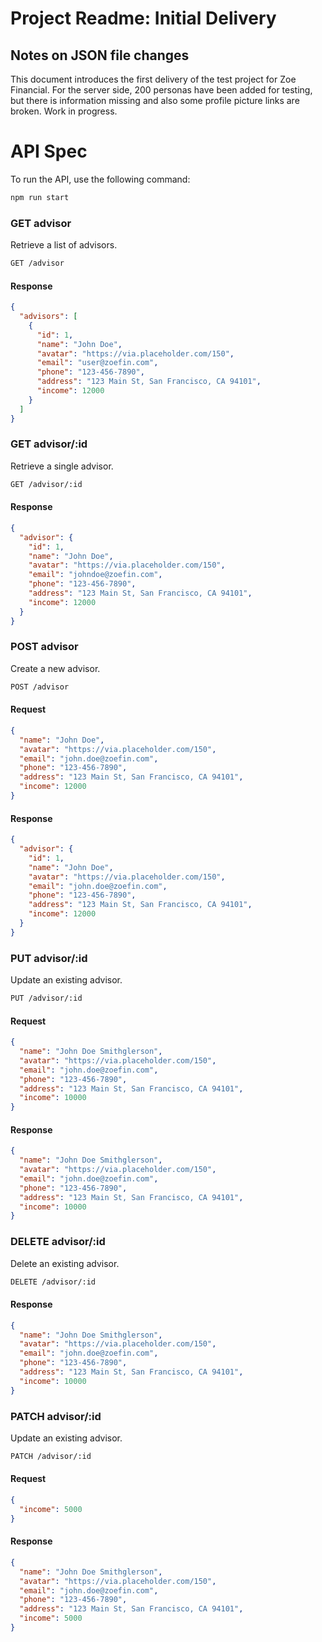 # Project Readme: Initial Delivery

## Notes on JSON file changes

This document introduces the first delivery of the test project for Zoe Financial. For the server side, 200 personas have been added for testing, but there is information missing and also some profile picture links are broken. Work in progress.


# API Spec

To run the API, use the following command:

```bash
npm run start
```

### GET advisor

Retrieve a list of advisors.

```bash
GET /advisor
```

#### Response

```json
{
  "advisors": [
    {
      "id": 1,
      "name": "John Doe",
      "avatar": "https://via.placeholder.com/150",
      "email": "user@zoefin.com",
      "phone": "123-456-7890",
      "address": "123 Main St, San Francisco, CA 94101",
      "income": 12000
    }
  ]
}
```

### GET advisor/:id

Retrieve a single advisor.

```bash
GET /advisor/:id
```

#### Response

```json
{
  "advisor": {
    "id": 1,
    "name": "John Doe",
    "avatar": "https://via.placeholder.com/150",
    "email": "johndoe@zoefin.com",
    "phone": "123-456-7890",
    "address": "123 Main St, San Francisco, CA 94101",
    "income": 12000
  }
}
```

### POST advisor

Create a new advisor.

```bash
POST /advisor
```

#### Request

```json
{
  "name": "John Doe",
  "avatar": "https://via.placeholder.com/150",
  "email": "john.doe@zoefin.com",
  "phone": "123-456-7890",
  "address": "123 Main St, San Francisco, CA 94101",
  "income": 12000
}
```

#### Response

```json
{
  "advisor": {
    "id": 1,
    "name": "John Doe",
    "avatar": "https://via.placeholder.com/150",
    "email": "john.doe@zoefin.com",
    "phone": "123-456-7890",
    "address": "123 Main St, San Francisco, CA 94101",
    "income": 12000
  }
}
```

### PUT advisor/:id

Update an existing advisor.

```bash
PUT /advisor/:id
```

#### Request

```json
{
  "name": "John Doe Smithglerson",
  "avatar": "https://via.placeholder.com/150",
  "email": "john.doe@zoefin.com",
  "phone": "123-456-7890",
  "address": "123 Main St, San Francisco, CA 94101",
  "income": 10000
}
```

#### Response

```json
{
  "name": "John Doe Smithglerson",
  "avatar": "https://via.placeholder.com/150",
  "email": "john.doe@zoefin.com",
  "phone": "123-456-7890",
  "address": "123 Main St, San Francisco, CA 94101",
  "income": 10000
}
```

### DELETE advisor/:id

Delete an existing advisor.

```bash
DELETE /advisor/:id
```

#### Response

```json
{
  "name": "John Doe Smithglerson",
  "avatar": "https://via.placeholder.com/150",
  "email": "john.doe@zoefin.com",
  "phone": "123-456-7890",
  "address": "123 Main St, San Francisco, CA 94101",
  "income": 10000
}
```

### PATCH advisor/:id

Update an existing advisor.

```bash
PATCH /advisor/:id
```

#### Request

```json
{
  "income": 5000
}
```

#### Response

```json
{
  "name": "John Doe Smithglerson",
  "avatar": "https://via.placeholder.com/150",
  "email": "john.doe@zoefin.com",
  "phone": "123-456-7890",
  "address": "123 Main St, San Francisco, CA 94101",
  "income": 5000
}
```
